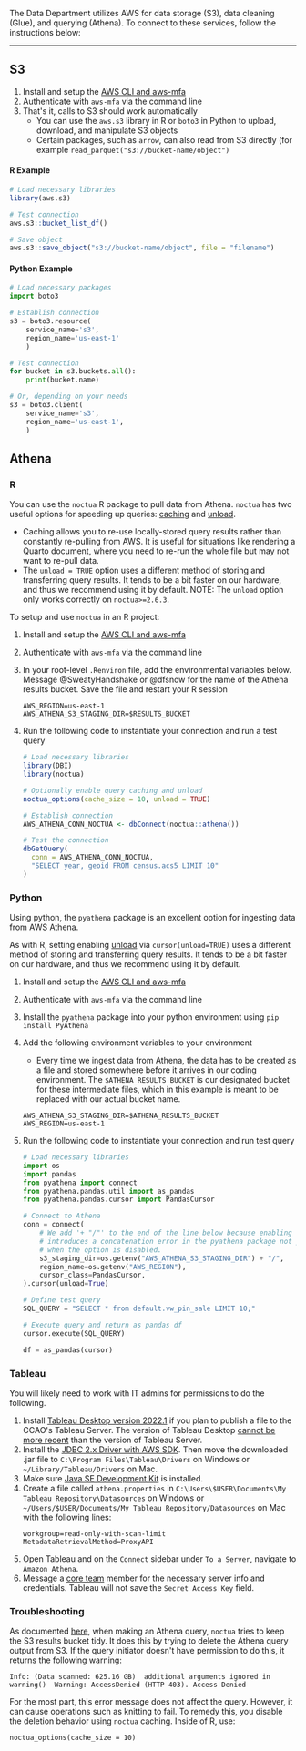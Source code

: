 The Data Department utilizes AWS for data storage (S3), data cleaning (Glue), and querying (Athena). To connect to these services, follow the instructions below:

---

## S3

1. Install and setup the [AWS CLI and aws-mfa](/How-To/Setup-the-AWS-Command-Line-Interface-and-Multi-factor-Authentication.md)
2. Authenticate with `aws-mfa` via the command line
3. That's it, calls to S3 should work automatically
    - You can use the `aws.s3` library in R or `boto3` in Python to upload, download, and manipulate S3 objects
    - Certain packages, such as `arrow`, can also read from S3 directly (for example `read_parquet("s3://bucket-name/object")`

#### R Example

```r
# Load necessary libraries
library(aws.s3)

# Test connection
aws.s3::bucket_list_df()

# Save object
aws.s3::save_object("s3://bucket-name/object", file = "filename")
```

#### Python Example

```python
# Load necessary packages
import boto3

# Establish connection
s3 = boto3.resource(
    service_name='s3',
    region_name='us-east-1'
    )

# Test connection
for bucket in s3.buckets.all():
    print(bucket.name)

# Or, depending on your needs
s3 = boto3.client(
    service_name='s3',
    region_name='us-east-1',
    )
```

## Athena

### R

You can use the `noctua` R package to pull data from Athena. `noctua` has two useful options for speeding up queries: [caching](https://dyfanjones.github.io/noctua/articles/aws_athena_query_caching.html) and [unload](https://dyfanjones.github.io/noctua/articles/aws_athena_unload.html).

- Caching allows you to re-use locally-stored query results rather than constantly re-pulling from AWS. It is useful for situations like rendering a Quarto document, where you need to re-run the whole file but may not want to re-pull data.
- The `unload = TRUE` option uses a different method of storing and transferring query results. It tends to be a bit faster on our hardware, and thus we recommend using it by default. NOTE: The `unload` option only works correctly on `noctua>=2.6.3`.

To setup and use `noctua` in an R project:

1. Install and setup the [AWS CLI and aws-mfa](/How-To/Setup-the-AWS-Command-Line-Interface-and-Multi‐factor-Authentication.md)
2. Authenticate with `aws-mfa` via the command line
3. In your root-level `.Renviron` file, add the environmental variables below. Message @SweatyHandshake or @dfsnow for the name of the Athena results bucket. Save the file and restart your R session
    ```
    AWS_REGION=us-east-1
    AWS_ATHENA_S3_STAGING_DIR=$RESULTS_BUCKET
    ```
4. Run the following code to instantiate your connection and run a test query

    ```r
    # Load necessary libraries
    library(DBI)
    library(noctua)

    # Optionally enable query caching and unload
    noctua_options(cache_size = 10, unload = TRUE)

    # Establish connection
    AWS_ATHENA_CONN_NOCTUA <- dbConnect(noctua::athena())

    # Test the connection
    dbGetQuery(
      conn = AWS_ATHENA_CONN_NOCTUA,
      "SELECT year, geoid FROM census.acs5 LIMIT 10"
    )
    ```

### Python

Using python, the `pyathena` package is an excellent option for ingesting data from AWS Athena.

As with R, setting enabling [unload](https://laughingman7743.github.io/PyAthena/pandas.html#pandascursor) via `cursor(unload=TRUE)` uses a different method of storing and transferring query results. It tends to be a bit faster on our hardware, and thus we recommend using it by default.

1. Install and setup the [AWS CLI and aws-mfa](/How-To/Setup-the-AWS-Command-Line-Interface-and-Multi‐factor-Authentication.md)
2. Authenticate with `aws-mfa` via the command line
3. Install the `pyathena` package into your python environment using `pip install PyAthena`
4. Add the following environment variables to your environment
    - Every time we ingest data from Athena, the data has to be created as a file and stored somewhere before it arrives in our coding environment. The `$ATHENA_RESULTS_BUCKET` is our designated bucket for these intermediate files, which in this example is meant to be replaced with our actual bucket name.
    ```
    AWS_ATHENA_S3_STAGING_DIR=$ATHENA_RESULTS_BUCKET
    AWS_REGION=us-east-1
    ```
5. Run the following code to instantiate your connection and run test query

    ```python
    # Load necessary libraries
    import os
    import pandas
    from pyathena import connect
    from pyathena.pandas.util import as_pandas
    from pyathena.pandas.cursor import PandasCursor

    # Connect to Athena
    conn = connect(
        # We add '+ "/"' to the end of the line below because enabling unload
        # introduces a concatenation error in the pyathena package not present
        # when the option is disabled.
        s3_staging_dir=os.getenv("AWS_ATHENA_S3_STAGING_DIR") + "/",
        region_name=os.getenv("AWS_REGION"),
        cursor_class=PandasCursor,
    ).cursor(unload=True)

    # Define test query
    SQL_QUERY = "SELECT * from default.vw_pin_sale LIMIT 10;"

    # Execute query and return as pandas df
    cursor.execute(SQL_QUERY)

    df = as_pandas(cursor)
    ```

### Tableau

You will likely need to work with IT admins for permissions to do the following. 

1. Install [Tableau Desktop version 2022.1](https://www.tableau.com/support/releases/desktop/2022.1.23) if you plan to publish a file to the CCAO's Tableau Server. The version of Tableau Desktop [cannot be more recent](https://help.tableau.com/current/desktopdeploy/en-us/desktop_deploy_version_compat_top.htm) than the version of Tableau Server.
2. Install the [JDBC 2.x Driver with AWS SDK](https://docs.aws.amazon.com/athena/latest/ug/jdbc-v2.html). Then move the downloaded .jar file to `C:\Program Files\Tableau\Drivers` on Windows or `~/Library/Tableau/Drivers` on Mac. 
3. Make sure [Java SE Development Kit](https://www.oracle.com/java/technologies/downloads/) is installed.
4. Create a file called `athena.properties` in `C:\Users\$USER\Documents\My Tableau Repository\Datasources` on Windows or `~/Users/$USER/Documents/My Tableau Repository/Datasources` on Mac with the following lines:
    ```
    workgroup=read-only-with-scan-limit
    MetadataRetrievalMethod=ProxyAPI
    ```
3. Open Tableau and on the `Connect` sidebar under `To a Server`, navigate to `Amazon Athena`.
4. Message a [core team](https://github.com/orgs/ccao-data/teams/core-team) member for the necessary server info and credentials. Tableau will not save the `Secret Access Key` field.

### Troubleshooting

As documented [here](https://github.com/DyfanJones/noctua/issues/96), when making an Athena query, `noctua` tries to keep the S3 results bucket tidy. It does this by trying to delete the Athena query output from S3. If the query initiator doesn't have permission to do this, it returns the following warning:

`Info: (Data scanned: 625.16 GB)  additional arguments ignored in warning()  Warning: AccessDenied (HTTP 403). Access Denied`

For the most part, this error message does not affect the query. However, it can cause operations such as knitting to fail. To remedy this, you disable the deletion behavior using `noctua` caching. Inside of R, use:

 ```
 noctua_options(cache_size = 10)
 ```

